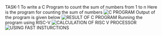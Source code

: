 TASK-1 
To write a C Program to count the sum of numbers from 1 to n
Here is the program for counting the sum of numbers
![C PROGRAM](https://github.com/kavithareddy1706/TASK-1/assets/173707290/0a146378-fa6a-4fd3-a664-de07930febaa)
Output of the program is given below
![RESULT OF C PROGRAM](https://github.com/kavithareddy1706/TASK-1/assets/173707290/6d02b966-a7ba-4778-86d4-95e8acbf2df7)
Running the program using RISC-V
![CALCULATION OF RISC V PROCESSOR](https://github.com/kavithareddy1706/TASK-1/assets/173707290/6851096b-57e3-4e27-ac75-b97c0bdc0b18)
![USING FAST INSTURCTIONS](https://github.com/kavithareddy1706/TASK-1/assets/173707290/d26e3533-153d-42f9-af78-c9f335e7e702)
